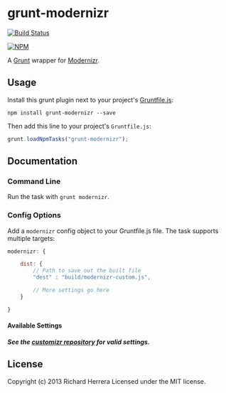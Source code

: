 # grunt-modernizr

[![Build Status](https://secure.travis-ci.org/doctyper/grunt-modernizr.png?branch=master,develop)](https://travis-ci.org/doctyper/grunt-modernizr)

[![NPM](https://nodei.co/npm/grunt-modernizr.png?compact=true)](https://nodei.co/npm/grunt-modernizr/)

A [Grunt](http://gruntjs.com/) wrapper for [Modernizr](https://github.com/doctyper/customizr).

## Usage
Install this grunt plugin next to your project's [Gruntfile.js][getting_started]:

```shell
npm install grunt-modernizr --save
```

Then add this line to your project's `Gruntfile.js`:

```javascript
grunt.loadNpmTasks("grunt-modernizr");
```

[grunt]: https://github.com/cowboy/grunt
[getting_started]: https://github.com/cowboy/grunt/blob/master/docs/getting_started.md

## Documentation

### Command Line

Run the task with `grunt modernizr`.

### Config Options

Add a `modernizr` config object to your Gruntfile.js file. The task supports multiple targets:

```javascript
modernizr: {

	dist: {
		// Path to save out the built file
		"dest" : "build/modernizr-custom.js",

		// More settings go here
	}

}
```

#### Available Settings
##### See the [customizr repository](https://github.com/doctyper/customizr#config-file) for valid settings.

[modernizr-travis-url]: http://travis-ci.org/doctyper/gulp-modernizr
[modernizr-travis-image]: https://secure.travis-ci.org/doctyper/gulp-modernizr.png?branch=master
<!---
[modernizr-npm-url]: https://npmjs.org/package/gulp-modernizr
[modernizr-npm-image]: https://badge.fury.io/js/gulp-modernizr.png
-->

## License
Copyright (c) 2013 Richard Herrera
Licensed under the MIT license.
